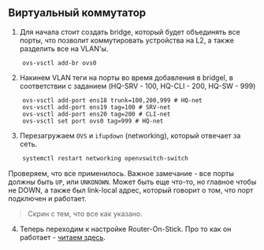 ## Виртуальный коммутатор

1. Для начала стоит создать bridge, который будет объединять все порты, что позволит коммутировать устройства на L2, а также разделить все на VLAN'ы.

```ovs
	ovs-vsctl add-br ovs0
```

2. Накинем VLAN теги на порты во время добавления в bridgel, в соответствии с заданием (HQ-SRV - 100, HQ-CLI - 200, HQ-SW - 999)

```ovs
	ovs-vsctl add-port ens18 trunk=100,200,999 # HQ-net
	ovs-vsctl add-port ens19 tag=100 # SRV-net
	ovs-vsctl add-port ens20 tag=200 # CLI-net
	ovs-vsctl set port ovs0 tag=999 # HQ-net
```
3. Перезагружаем `OVS` и `ifupdown` (networking), который отвечает за сеть.

```bash
	systemctl restart networking openvswitch-switch
```

Проверяем, что все применилось. Важное замечание - все порты должны быть `UP`, или `UNKONOWN`. Может быть еще что-то, но главное чтобы не DOWN, а также был link-local адрес, который говорит о том, что порт подключен и работает.

> Скрин с тем, что все как указано.

4. Теперь переходим к настройке Router-On-Stick. Про то как он работает - [читаем здесь](https://netacad.sadlab.su/srwe-dl/4.2.1).
